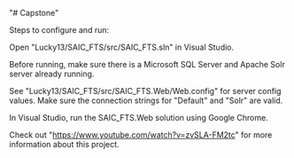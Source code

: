 "# Capstone" 

Steps to configure and run:

Open "Lucky13/SAIC_FTS/src/SAIC_FTS.sln" in Visual Studio.

Before running, make sure there is a Microsoft SQL Server and Apache Solr server already running.

See "Lucky13/SAIC_FTS/src/SAIC_FTS.Web/Web.config" for server config values.
Make sure the connection strings for "Default" and "Solr" are valid.

In Visual Studio, run the SAIC_FTS.Web solution using Google Chrome.

Check out "https://www.youtube.com/watch?v=zvSLA-FM2tc" for more information about this project.